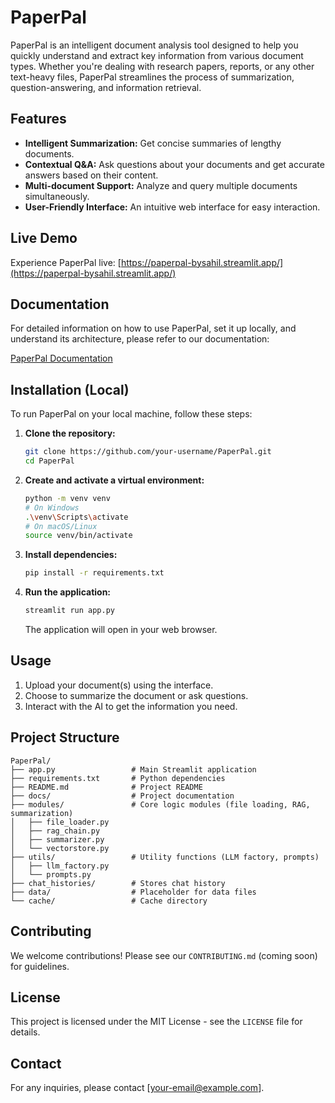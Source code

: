 # PaperPal

PaperPal is an intelligent document analysis tool designed to help you quickly understand and extract key information from various document types. Whether you're dealing with research papers, reports, or any other text-heavy files, PaperPal streamlines the process of summarization, question-answering, and information retrieval.

## Features

- **Intelligent Summarization:** Get concise summaries of lengthy documents.
- **Contextual Q&A:** Ask questions about your documents and get accurate answers based on their content.
- **Multi-document Support:** Analyze and query multiple documents simultaneously.
- **User-Friendly Interface:** An intuitive web interface for easy interaction.

## Live Demo

Experience PaperPal live: [https://paperpal-bysahil.streamlit.app/](https://paperpal-bysahil.streamlit.app/)

## Documentation

For detailed information on how to use PaperPal, set it up locally, and understand its architecture, please refer to our documentation:

[PaperPal Documentation](./docs/)

## Installation (Local)

To run PaperPal on your local machine, follow these steps:

1.  **Clone the repository:**

    ```bash
    git clone https://github.com/your-username/PaperPal.git
    cd PaperPal
    ```

2.  **Create and activate a virtual environment:**

    ```bash
    python -m venv venv
    # On Windows
    .\venv\Scripts\activate
    # On macOS/Linux
    source venv/bin/activate
    ```

3.  **Install dependencies:**

    ```bash
    pip install -r requirements.txt
    ```

4.  **Run the application:**

    ```bash
    streamlit run app.py
    ```

    The application will open in your web browser.

## Usage

1.  Upload your document(s) using the interface.
2.  Choose to summarize the document or ask questions.
3.  Interact with the AI to get the information you need.

## Project Structure

```
PaperPal/
├── app.py                 # Main Streamlit application
├── requirements.txt       # Python dependencies
├── README.md              # Project README
├── docs/                  # Project documentation
├── modules/               # Core logic modules (file loading, RAG, summarization)
│   ├── file_loader.py
│   ├── rag_chain.py
│   ├── summarizer.py
│   └── vectorstore.py
├── utils/                 # Utility functions (LLM factory, prompts)
│   ├── llm_factory.py
│   └── prompts.py
├── chat_histories/        # Stores chat history
├── data/                  # Placeholder for data files
└── cache/                 # Cache directory
```

## Contributing

We welcome contributions! Please see our `CONTRIBUTING.md` (coming soon) for guidelines.

## License

This project is licensed under the MIT License - see the `LICENSE` file for details.

## Contact

For any inquiries, please contact [your-email@example.com].
